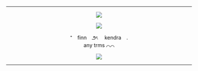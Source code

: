***

<p align="center"> <img src="https://imgur.com/a/6EXItZm"/> </p>

<p align="center"> <img src="https://i.postimg.cc/cLCX2Fqt/aaaaa.png"/> </p>

<p align="center">
⁺　finn　౨ৎ 　kendra　. <br> any trms ⌒⌒
</p>

<div align="center">

<p align="center"> <img src="https://i.postimg.cc/P5S1dp12/CECq4F7.png"/> </p>

***
